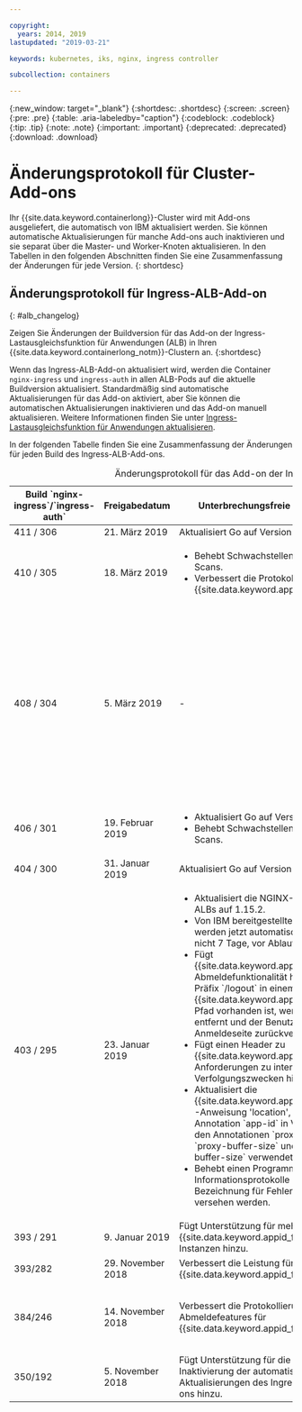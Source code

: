 ```yaml
---

copyright:
  years: 2014, 2019
lastupdated: "2019-03-21"

keywords: kubernetes, iks, nginx, ingress controller

subcollection: containers

---
```


{:new_window: target="_blank"}
{:shortdesc: .shortdesc}
{:screen: .screen}
{:pre: .pre}
{:table: .aria-labeledby="caption"}
{:codeblock: .codeblock}
{:tip: .tip}
{:note: .note}
{:important: .important}
{:deprecated: .deprecated}
{:download: .download}



# Änderungsprotokoll für Cluster-Add-ons

Ihr {{site.data.keyword.containerlong}}-Cluster wird mit Add-ons ausgeliefert, die automatisch von IBM aktualisiert werden. Sie können automatische Aktualisierungen für manche Add-ons auch inaktivieren und sie separat über die Master- und Worker-Knoten aktualisieren. In den Tabellen in den folgenden Abschnitten finden Sie eine Zusammenfassung der Änderungen für jede Version.
{: shortdesc}

## Änderungsprotokoll für Ingress-ALB-Add-on
{: #alb_changelog}

Zeigen Sie Änderungen der Buildversion für das Add-on der Ingress-Lastausgleichsfunktion für Anwendungen (ALB) in Ihren {{site.data.keyword.containerlong_notm}}-Clustern an.
{:shortdesc}

Wenn das Ingress-ALB-Add-on aktualisiert wird, werden die Container `nginx-ingress` und `ingress-auth` in allen ALB-Pods auf die aktuelle Buildversion aktualisiert. Standardmäßig sind automatische Aktualisierungen für das Add-on aktiviert, aber Sie können die automatischen Aktualisierungen inaktivieren und das Add-on manuell aktualisieren. Weitere Informationen finden Sie unter [Ingress-Lastausgleichsfunktion für Anwendungen aktualisieren](/docs/containers?topic=containers-update#alb).

In der folgenden Tabelle finden Sie eine Zusammenfassung der Änderungen für jeden Build des Ingress-ALB-Add-ons.

<table summary="Übersicht über Buildänderungen für das Add-on der Ingress-Lastausgleichsfunktion für Anwendungen">
<caption>Änderungsprotokoll für das Add-on der Ingress-Lastausgleichsfunktion für Anwendungen</caption>
<col width="12%">
<col width="12%">
<col width="41%">
<col width="35%">
<thead>
<tr>
<th>Build `nginx-ingress`/`ingress-auth`</th>
<th>Freigabedatum</th>
<th>Unterbrechungsfreie Änderungen</th>
<th>Änderungen mit Unterbrechung</th>
</tr>
</thead>
<tbody>
<tr>
<td>411 / 306</td>
<td>21. März 2019</td>
<td>Aktualisiert Go auf Version 1.12.1.</td>
<td>-</td>
</tr>
<tr>
<td>410 / 305</td>
<td>18. März 2019</td>
<td><ul>
<li>Behebt Schwachstellen für Image-Scans.</li>
<li>Verbessert die Protokollierung für {{site.data.keyword.appid_full}}.</li>
</ul></td>
<td>-</td>
</tr>
<tr>
<td>408 / 304</td>
<td>5. März 2019</td>
<td>-</td>
<td>Behebt Fehler in der Autorisierungsintegration in Bezug auf Abmeldefunktionalität, Tokenablauf und Autorisierungscallbacks `OAuth`. Diese Korrekturen werden nur implementiert, wenn Sie die {{site.data.keyword.appid_full_notm}}-Autorisierung durch die Annotation [`appid-auth`](/docs/containers?topic=containers-ingress_annotation#appid-auth) aktiviert haben. Zur Implementierung dieser Korrekturen werden zusätzliche Header hinzugefügt, die die Gesamtgröße der Header erhöhen. Abhängig von der Größe der eigenen Header und der Gesamtgröße von Antworten müssen Sie möglicherweise von Ihnen verwendete [Annotationen für Proxypuffer](/docs/containers?topic=containers-ingress_annotation#proxy-buffer) anpassen.</td>
</tr>
<tr>
<td>406 / 301</td>
<td>19. Februar 2019</td>
<td><ul>
<li>Aktualisiert Go auf Version 1.11.5.</li>
<li>Behebt Schwachstellen für Image-Scans.</li>
</ul></td>
<td>-</td>
</tr>
<tr>
<td>404 / 300</td>
<td>31. Januar 2019</td>
<td>Aktualisiert Go auf Version 1.11.4.</td>
<td>-</td>
</tr>
<tr>
<td>403 / 295</td>
<td>23. Januar 2019</td>
<td><ul>
<li>Aktualisiert die NGINX-Version von ALBs auf 1.15.2.</li>
<li>Von IBM bereitgestellte TLS-Zertifikate werden jetzt automatisch 37 Tage, und nicht 7 Tage, vor Ablauf verlängert.</li>
<li>Fügt {{site.data.keyword.appid_full_notm}}-Abmeldefunktionalität hinzu: Wenn das Präfix `/logout` in einem {{site.data.keyword.appid_full_notm}}-Pfad vorhanden ist, werden Cookies entfernt und der Benutzer wird an die Anmeldeseite zurückverwiesen.</li>
<li>Fügt einen Header zu {{site.data.keyword.appid_full_notm}}-Anforderungen zu internen Verfolgungszwecken hinzu.</li>
<li>Aktualisiert die {{site.data.keyword.appid_short_notm}}-Anweisung 'location', sodass die Annotation `app-id` in Verbindung mit den Annotationen `proxy-buffers`, `proxy-buffer-size` und `proxy-busy-buffer-size` verwendet werden kann.</li>
<li>Behebt einen Programmfehler, sodass Informationsprotokolle nicht mit der Bezeichnung für Fehler ('error') versehen werden.</li>
</ul></td>
<td>Inaktiviert TLS 1.0 und 1.1 standardmäßig. Wenn die Clients, die eine Verbindung zu Ihren Apps herstellen, TLS 1.2 unterstützen, ist keine Aktion erforderlich. Wenn Sie noch ältere Clients haben, die eine Unterstützung von TLS 1.0 oder 1.1 erfordern, müssen Sie die erforderlichen TLS-Versionen manuell aktivieren, indem Sie [diese Schritte ausführen](/docs/containers?topic=containers-ingress#ssl_protocols_ciphers). Weitere Informationen zum Anzeigen der TLS-Versionen, die Ihre Clients für den Zugriff auf Ihre Apps verwenden, finden Sie in diesem [{{site.data.keyword.Bluemix_notm}}-Blogeintrag](https://www.ibm.com/blogs/bluemix/2018/11/ibm-cloud-kubernetes-service-alb-update-tls-1-0-and-1-1-disabled-by-default/).</td>
</tr>
<tr>
<td>393 / 291</td>
<td>9. Januar 2019</td>
<td>Fügt Unterstützung für mehrere {{site.data.keyword.appid_full_notm}}-Instanzen hinzu.</td>
<td>-</td>
</tr>
<tr>
<td>393/282</td>
<td>29. November 2018</td>
<td>Verbessert die Leistung für {{site.data.keyword.appid_full_notm}}.</td>
<td>-</td>
</tr>
<tr>
<td>384/246</td>
<td>14. November 2018</td>
<td>Verbessert die Protokollierungs- und Abmeldefeatures für {{site.data.keyword.appid_full_notm}}.</td>
<td>Ersetzt das selbst signierte Zertifikat für `*.containers.mybluemix.net` durch das signierte Zertifikat von LetsEncrypt, das automatisch für den Cluster generiert und von diesem verwendet wird. Das selbst signierte Zertifikat `*.containers.mybluemix.net` wird entfernt.</td>
</tr>
<tr>
<td>350/192</td>
<td>5. November 2018</td>
<td>Fügt Unterstützung für die Aktivierung und Inaktivierung der automatischen Aktualisierungen des Ingress-ALB-Add-ons hinzu.</td>
<td>-</td>
</tr>
</tbody>
</table>
